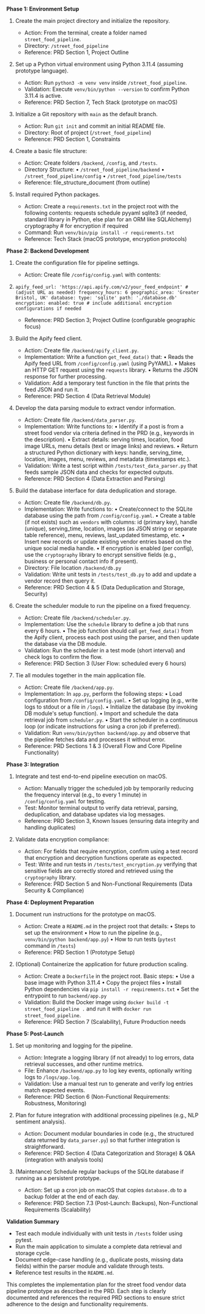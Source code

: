 **Phase 1: Environment Setup**

1.  Create the main project directory and initialize the repository.

    *   Action: From the terminal, create a folder named `street_food_pipeline`.
    *   Directory: `/street_food_pipeline`
    *   Reference: PRD Section 1, Project Outline

2.  Set up a Python virtual environment using Python 3.11.4 (assuming prototype language).

    *   Action: Run `python3 -m venv venv` inside `/street_food_pipeline`.
    *   Validation: Execute `venv/bin/python --version` to confirm Python 3.11.4 is active.
    *   Reference: PRD Section 7, Tech Stack (prototype on macOS)

3.  Initialize a Git repository with `main` as the default branch.

    *   Action: Run `git init` and commit an initial README file.
    *   Directory: Root of project (`/street_food_pipeline`)
    *   Reference: PRD Section 1, Constraints

4.  Create a basic file structure:

    *   Action: Create folders `/backend`, `/config`, and `/tests`.
    *   Directory Structure: • `/street_food_pipeline/backend` • `/street_food_pipeline/config` • `/street_food_pipeline/tests`
    *   Reference: file_structure_document (from outline)

5.  Install required Python packages.

    *   Action: Create a `requirements.txt` in the project root with the following contents: requests schedule pyyaml sqlite3 (if needed, standard library in Python, else plan for an ORM like SQLAlchemy) cryptography # for encryption if required
    *   Command: Run `venv/bin/pip install -r requirements.txt`
    *   Reference: Tech Stack (macOS prototype, encryption protocols)

**Phase 2: Backend Development**

1.  Create the configuration file for pipeline settings.

    *   Action: Create file `/config/config.yaml` with contents:

2.  `apify_feed_url: 'https://api.apify.com/v2/your_feed_endpoint' # (adjust URL as needed) frequency_hours: 6 geographic_area: 'Greater Bristol, UK' database: type: 'sqlite' path: './database.db' encryption: enabled: true # include additional encryption configurations if needed`

    *   Reference: PRD Section 3; Project Outline (configurable geographic focus)

3.  Build the Apify feed client.

    *   Action: Create file `/backend/apify_client.py`.
    *   Implementation: Write a function `get_feed_data()` that: • Reads the Apify feed URL from `/config/config.yaml` (using PyYAML). • Makes an HTTP GET request using the `requests` library. • Returns the JSON response for further processing.
    *   Validation: Add a temporary test function in the file that prints the feed JSON and run it.
    *   Reference: PRD Section 4 (Data Retrieval Module)

4.  Develop the data parsing module to extract vendor information.

    *   Action: Create file `/backend/data_parser.py`.
    *   Implementation: Write functions to: • Identify if a post is from a street food vendor via criteria defined in the PRD (e.g., keywords in the description). • Extract details: serving times, location, food image URLs, menu details (text or image links) and reviews. • Return a structured Python dictionary with keys: handle, serving_time, location, images, menu, reviews, and metadata (timestamps etc.).
    *   Validation: Write a test script within `/tests/test_data_parser.py` that feeds sample JSON data and checks for expected outputs.
    *   Reference: PRD Section 4 (Data Extraction and Parsing)

5.  Build the database interface for data deduplication and storage.

    *   Action: Create file `/backend/db.py`.
    *   Implementation: Write functions to: • Create/connect to the SQLite database using the path from `/config/config.yaml`. • Create a table (if not exists) such as `vendors` with columns: id (primary key), handle (unique), serving_time, location, images (as JSON string or separate table reference), menu, reviews, last_updated timestamp, etc. • Insert new records or update existing vendor entries based on the unique social media handle. • If encryption is enabled (per config), use the `cryptography` library to encrypt sensitive fields (e.g., business or personal contact info if present).
    *   Directory: File location `/backend/db.py`
    *   Validation: Write unit tests in `/tests/test_db.py` to add and update a vendor record then query it.
    *   Reference: PRD Section 4 & 5 (Data Deduplication and Storage, Security)

6.  Create the scheduler module to run the pipeline on a fixed frequency.

    *   Action: Create file `/backend/scheduler.py`.
    *   Implementation: Use the `schedule` library to define a job that runs every 6 hours. • The job function should call `get_feed_data()` from the Apify client, process each post using the parser, and then update the database via the DB module.
    *   Validation: Run the scheduler in a test mode (short interval) and check logs to confirm the flow.
    *   Reference: PRD Section 3 (User Flow: scheduled every 6 hours)

7.  Tie all modules together in the main application file.

    *   Action: Create file `/backend/app.py`.
    *   Implementation: In `app.py`, perform the following steps: • Load configuration from `/config/config.yaml`. • Set up logging (e.g., write logs to stdout or a file in `/logs`). • Initialize the database (by invoking DB module's setup function). • Import and schedule the data retrieval job from `scheduler.py`. • Start the scheduler in a continuous loop (or indicate instructions for using a cron job if preferred).
    *   Validation: Run `venv/bin/python backend/app.py` and observe that the pipeline fetches data and processes it without error.
    *   Reference: PRD Sections 1 & 3 (Overall Flow and Core Pipeline Functionality)

**Phase 3: Integration**

1.  Integrate and test end-to-end pipeline execution on macOS.

    *   Action: Manually trigger the scheduled job by temporarily reducing the frequency interval (e.g., to every 1 minute) in `/config/config.yaml` for testing.
    *   Test: Monitor terminal output to verify data retrieval, parsing, deduplication, and database updates via log messages.
    *   Reference: PRD Section 3, Known Issues (ensuring data integrity and handling duplicates)

2.  Validate data encryption compliance:

    *   Action: For fields that require encryption, confirm using a test record that encryption and decryption functions operate as expected.
    *   Test: Write and run tests in `/tests/test_encryption.py` verifying that sensitive fields are correctly stored and retrieved using the `cryptography` library.
    *   Reference: PRD Section 5 and Non-Functional Requirements (Data Security & Compliance)

**Phase 4: Deployment Preparation**

1.  Document run instructions for the prototype on macOS.

    *   Action: Create a `README.md` in the project root that details: • Steps to set up the environment • How to run the pipeline (e.g., `venv/bin/python backend/app.py`) • How to run tests (`pytest` command in `/tests`)
    *   Reference: PRD Section 1 (Prototype Setup)

2.  (Optional) Containerize the application for future production scaling.

    *   Action: Create a `Dockerfile` in the project root. Basic steps: • Use a base image with Python 3.11.4 • Copy the project files • Install Python dependencies via `pip install -r requirements.txt` • Set the entrypoint to run `backend/app.py`
    *   Validation: Build the Docker image using `docker build -t street_food_pipeline .` and run it with `docker run street_food_pipeline`.
    *   Reference: PRD Section 7 (Scalability), Future Production needs

**Phase 5: Post-Launch**

1.  Set up monitoring and logging for the pipeline.

    *   Action: Integrate a logging library (if not already) to log errors, data retrieval successes, and other runtime metrics.
    *   File: Enhance `/backend/app.py` to log key events, optionally writing logs to `/logs/app.log`.
    *   Validation: Use a manual test run to generate and verify log entries match expected events.
    *   Reference: PRD Section 6 (Non-Functional Requirements: Robustness, Monitoring)

2.  Plan for future integration with additional processing pipelines (e.g., NLP sentiment analysis).

    *   Action: Document modular boundaries in code (e.g., the structured data returned by `data_parser.py`) so that further integration is straightforward.
    *   Reference: PRD Section 4 (Data Categorization and Storage) & Q&A (integration with analysis tools)

3.  (Maintenance) Schedule regular backups of the SQLite database if running as a persistent prototype.

    *   Action: Set up a cron job on macOS that copies `database.db` to a backup folder at the end of each day.
    *   Reference: PRD Section 7.3 (Post-Launch: Backups), Non-Functional Requirements (Scalability)

**Validation Summary**

*   Test each module individually with unit tests in `/tests` folder using pytest.
*   Run the main application to simulate a complete data retrieval and storage cycle.
*   Document edge-case handling (e.g., duplicate posts, missing data fields) within the parser module and validate through tests.
*   Reference test results in the `README.md`.

This completes the implementation plan for the street food vendor data pipeline prototype as described in the PRD. Each step is clearly documented and references the required PRD sections to ensure strict adherence to the design and functionality requirements.
